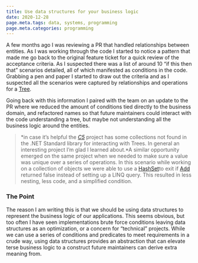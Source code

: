 ```yaml
---
title: Use data structures for your business logic
date: 2020-12-28
page.meta.tags: data, systems, programming
page.meta.categories: programming
---
```


A few months ago I was reviewing a PR that handled relationships between entities. As I was working through the code I
started to notice a pattern that made me go back to the original feature ticket for a quick review of the acceptance
criteria. As I suspected there was a list of around 10 “if this then that” scenarios detailed, all of which manifested
as conditions in the code. Grabbing a pen and paper I started to draw out the criteria and as I suspected all the
scenarios were captured by relationships and operations for
a [Tree](https://en.wikipedia.org/wiki/Tree_%28data_structure%29).

Going back with this information I paired with the team on an update to the PR where we reduced the amount of conditions
tied directly to the business domain, and refactored names so that future maintainers could interact with the code
understanding a tree, but maybe not understanding all the business logic around the entities.


> *in case it’s helpful the *[*C5*](https://github.com/sestoft/C5/)* project has some collections not found in the .NET
> Standard library for interacting with Trees. In general an interesting project I’m glad I learned about.*A similar
> opportunity emerged on the same project when we needed to make sure a value was unique over a series of operations. In
> this scenario while working on a collection of objects we were able to use
> a [HashSet](https://docs.microsoft.com/en-us/dotnet/api/system.collections.generic.hashset-1?view=net-5.0)to exit
> if [Add](https://docs.microsoft.com/en-us/dotnet/api/system.collections.generic.hashset-1.add?view=net-5.0#System_Collections_Generic_HashSet_1_Add__0_)
> returned false instead of setting up a LINQ query. This resulted in less nesting, less code, and a simplified condition.

### The Point

The reason I am writing this is that we should be using data structures to represent the business logic of our
applications. This seems obvious, but too often I have seen implementations brute force conditions leaving data
structures as an optimization, or a concern for “technical” projects. While we can use a series of conditions and
predicates to meet requirements in a crude way, using data structures provides an abstraction that can elevate terse
business logic to a construct future maintainers can derive extra meaning from.
